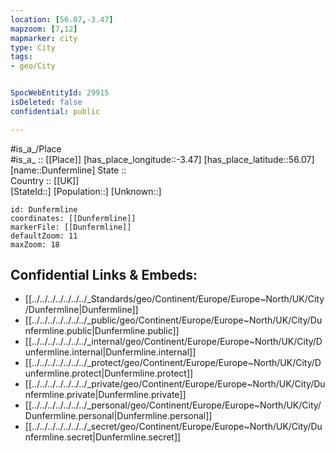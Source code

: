 ```yaml
---
location: [56.07,-3.47] 
mapzoom: [7,12] 
mapmarker: city 
type: City
tags:
- geo/City


SpocWebEntityId: 29915
isDeleted: false
confidential: public

---
```

#is_a_/Place  
#is_a_ :: [[Place]] 
[has_place_longitude::-3.47] 
[has_place_latitude::56.07] 
[name::Dunfermline] 
State ::  
Country :: [[UK]]  
[StateId::] 
[Population::] 
[Unknown::] 


```leaflet
id: Dunfermline
coordinates: [[Dunfermline]] 
markerFile: [[Dunfermline]] 
defaultZoom: 11 
maxZoom: 18
```


## Confidential Links & Embeds: 
- [[../../../../../../../_Standards/geo/Continent/Europe/Europe~North/UK/City/Dunfermline|Dunfermline]] 
- [[../../../../../../../_public/geo/Continent/Europe/Europe~North/UK/City/Dunfermline.public|Dunfermline.public]] 
- [[../../../../../../../_internal/geo/Continent/Europe/Europe~North/UK/City/Dunfermline.internal|Dunfermline.internal]] 
- [[../../../../../../../_protect/geo/Continent/Europe/Europe~North/UK/City/Dunfermline.protect|Dunfermline.protect]] 
- [[../../../../../../../_private/geo/Continent/Europe/Europe~North/UK/City/Dunfermline.private|Dunfermline.private]] 
- [[../../../../../../../_personal/geo/Continent/Europe/Europe~North/UK/City/Dunfermline.personal|Dunfermline.personal]] 
- [[../../../../../../../_secret/geo/Continent/Europe/Europe~North/UK/City/Dunfermline.secret|Dunfermline.secret]] 
